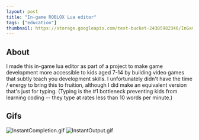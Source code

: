 ```yaml
---
layout: post
title: "In-game ROBLOX Lua editor"
tags: ["education"]
thumbnail: https://storage.googleapis.com/test-bucket-24385982346/InGameLuaEditor/InstantCompletion.gif
---
```


## About

I made this in-game lua editor as part of a project to make game development more accessible to kids aged 7-14 by building video games that subtly teach you development skills. I unfortunately didn't have the time / energy to bring this to fruition, although I did make an equivalent version that's just for typing. (Typing is the #1 bottleneck preventing kids from learning coding -- they type at rates less than 10 words per minute.)

## Gifs

![InstantCompletion.gif](https://storage.googleapis.com/test-bucket-24385982346/InGameLuaEditor/InstantCompletion.gif)
![InstantOutput.gif](https://storage.googleapis.com/test-bucket-24385982346/InGameLuaEditor/InstantOutput.gif)
